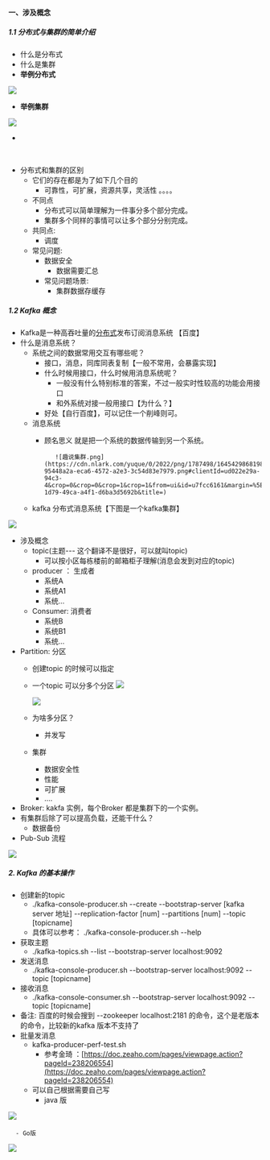#### 一、涉及概念
##### 1.1 分布式与集群的简单介绍

- 什么是分布式
- 什么是集群
- **举例分布式**

![](https://s3.bmp.ovh/imgs/2022/02/165586b7e9bfdfc3.png)
            

- **举例集群**

![](https://s3.bmp.ovh/imgs/2022/02/8e9fa4d52c9490f0.png)
                                    
-
​


- 分布式和集群的区别
   - 它们的存在都是为了如下几个目的
      - 可靠性，可扩展，资源共享，灵活性 。。。。
   - 不同点
      - 分布式可以简单理解为一件事分多个部分完成。
      - 集群多个同样的事情可以让多个部分分别完成。
   - 共同点:
      - 调度
   - 常见问题:
      - 数据安全
         - 数据需要汇总
      - 常见问题场景:
         - 集群数据存缓存



##### 1.2 Kafka 概念

- Kafka是一种高吞吐量的[分布式](https://baike.baidu.com/item/%E5%88%86%E5%B8%83%E5%BC%8F/19276232)发布订阅消息系统 【百度】
- 什么是消息系统？
   - 系统之间的数据常用交互有哪些呢？
      - 接口，消息，同库同表复制【一般不常用，会暴露实现】
      - 什么时候用接口，什么时候用消息系统呢？
         - 一般没有什么特别标准的答案，不过一般实时性较高的功能会用接口
         - 和外系统对接一般用接口【为什么？】
      - 好处【自行百度】，可以记住一个削峰则可。
   - 消息系统
      - 顾名思义 就是把一个系统的数据传输到另一个系统。

               ![趣说集群.png](https://cdn.nlark.com/yuque/0/2022/png/1787498/1645429868198-95448a2a-eca6-4572-a2e3-3c54d83e7979.png#clientId=ud022e29a-94c3-4&crop=0&crop=0&crop=1&crop=1&from=ui&id=u7fcc6161&margin=%5Bobject%20Object%5D&name=%E8%B6%A3%E8%AF%B4%E9%9B%86%E7%BE%A4.png&originHeight=172&originWidth=322&originalType=binary&ratio=1&rotation=0&showTitle=false&size=7448&status=done&style=shadow&taskId=u05b8e959-1d79-49ca-a4f1-d6ba3d5692b&title=)




   - kafka 分布式消息系统【下图是一个kafka集群】

![](https://s3.bmp.ovh/imgs/2022/02/b6a02cddd63376e1.png)

   - 涉及概念
      - topic(主题--- 这个翻译不是很好，可以就叫topic)
         - 可以按小区每栋楼前的邮箱柜子理解(消息会发到对应的topic)
      - producer ： 生成者
         - 系统A
         - 系统A1
         - 系统...
      - Consumer:   消费者
         - 系统B
         - 系统B1
         - 系统...
   - Partition: 分区
      - 创建topic 的时候可以指定
      - 一个topic 可以分多个分区
      ![](https://s3.bmp.ovh/imgs/2022/02/2304e8cb7aa775a2.png)

        ![](https://s3.bmp.ovh/imgs/2022/02/76f006ed97c8ce61.png)

        

      - 为啥多分区？
         - 并发写
      - 集群
         - 数据安全性
         - 性能
         - 可扩展
         -  ....
   - Broker:  kakfa 实例，每个Broker 都是集群下的一个实例。
   - 有集群后除了可以提高负载，还能干什么？
      - 数据备份
   - Pub-Sub 流程

![](https://s3.bmp.ovh/imgs/2022/02/92f89a9cd817ae1b.png)


##### 2. Kafka 的基本操作


-  创建新的topic
   -  ./kafka-console-producer.sh --create --bootstrap-server [kafka server 地址]  --replication-factor [num]  --partitions [num] --topic [topicname]
   - 具体可以参考： ./kafka-console-producer.sh --help
- 获取主题
   - ./kafka-topics.sh --list --bootstrap-server localhost:9092
- 发送消息
   - ./kafka-console-producer.sh --bootstrap-server localhost:9092 --topic [topicname] 
- 接收消息
   - ./kafka-console-consumer.sh --bootstrap-server localhost:9092 --topic [topicname]
- 备注: 百度的时候会搜到 --zookeeper localhost:2181 的命令，这个是老版本的命令，比较新的kafka 版本不支持了
- 批量发消息
   - kafka-producer-perf-test.sh
      - 参考金琦 ：[https://doc.zeaho.com/pages/viewpage.action?pageId=238206554](https://doc.zeaho.com/pages/viewpage.action?pageId=238206554)
   - 可以自己根据需要自己写
      - java 版

![](https://s3.bmp.ovh/imgs/2022/02/3bda756995fb3744.png)
​


      - Go版

![](https://s3.bmp.ovh/imgs/2022/02/96dee96e3569ea0a.png)


​


